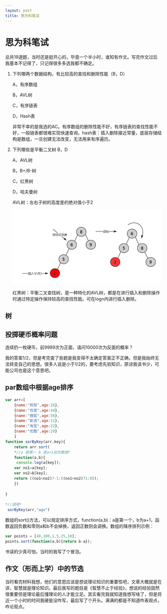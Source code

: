 ```yaml
---
layout: post
title: 思为科笔试
---
```


# 思为科笔试

总共19道题，当时还是挺开心的，毕竟一个半小时，谁知有作文。写完作文过后我基本不记得了，只记得很多多选我都不确定。

1. 下列哪两个数据结构，有比较高的查找和删除性能（B，D）

   A，有序数组

   B，AVL树

   C，有序链表

   D，Hash表

   非常不幸的是我选的AC。有序数组的删除性能不好，有序链表的查找性能不好，一般链表都很难实现快速查询。hash表：插入删除接近常量，底层存储结构是数组，一旦创建无法改变，无法用来有序遍历。

2. 下列哪些是平衡二叉树  B，D

   A，AVL树

   B，B+/B-树

   C，红黑树

   D，哈夫曼树

   AVL树：左右子树的高度差的绝对值小于2

   ![img](upload/watermark,type_ZmFuZ3poZW5naGVpdGk,shadow_10,text_aHR0cHM6Ly9ibG9nLmNzZG4ubmV0L3dlaXhpbl8zNjg4ODU3Nw==,size_16,color_FFFFFF,t_70)

   红黑树：平衡二叉查找树，是一种特化的AVL树，都是在进行插入和删除操作时通过特定操作保持较高的查找性能。可在logn内进行插入删除。

## 树

## 投掷硬币概率问题

连续扔一枚硬币，前9999次为正面，请问10000次为反面的概率？

我的答案1/2，但是考完查了些题是我变得不太确定答案正不正确，但是我始终无法转变自己的思想。很多人说是小于1/2的，要考虑先验知识，原谅我读书少，可能公司也是这个意思吧。

## par数组中根据age排序

```js
var arr=[
    {name:"网易",age:26},
    {name:"百度",age:44},
    {name:"搜狐",age:56},
	{name:"新浪",age:11},
	{name:"淘宝",age:22},
	{name:"优酷",age:29}
	]
function sorByKey(arr,key){
	return arr.sort(
	*//a 是第一 b 是a+1处的数据*
	function(a,b){
	 console.log(a[key]);
	var no1=a[key];
	var no2=b[key];
	return ((no1<no2)?-1:((no1>no2)?1:0));
	})

}

*//调用*
 sorByKey(arr,"age")
```



数组的sort()方法，可以规定排序方式，function(a,b)：a是第一个，b为a+1，函数返回负数和零则a和b不会掉换，返回正数则会调换。数组的降序排列示例：

```js
var points = [40,100,1,5,25,10];
points.sort(function(a,b){return b-a});
```

书读的少真可怕，当时的我写了个冒泡。

## 作文（形而上学）中的节选

当时看完材料我想，他们的意思应该是想说理论知识的重要性吧，文章大概就是在讲，智慧就是理论知识。最后我写的题目是《智慧不止于经验》，想说的经验固然很重要但是理论最后懂理论的人才能立足。其实看完我就知道我想写啥了，但是将近一个小时的时间我硬是没咋写，最后写了个开头。满满的都是不知道咋表观点，咋论观点。

